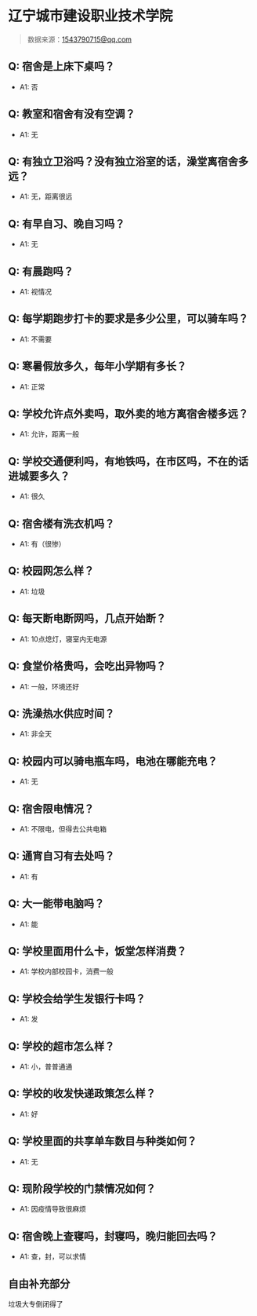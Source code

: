 # 辽宁城市建设职业技术学院

> 数据来源：1543790715@qq.com

## Q: 宿舍是上床下桌吗？

- A1: 否

## Q: 教室和宿舍有没有空调？

- A1: 无

## Q: 有独立卫浴吗？没有独立浴室的话，澡堂离宿舍多远？

- A1: 无，距离很远

## Q: 有早自习、晚自习吗？

- A1: 无

## Q: 有晨跑吗？

- A1: 视情况

## Q: 每学期跑步打卡的要求是多少公里，可以骑车吗？

- A1: 不需要

## Q: 寒暑假放多久，每年小学期有多长？

- A1: 正常

## Q: 学校允许点外卖吗，取外卖的地方离宿舍楼多远？

- A1: 允许，距离一般

## Q: 学校交通便利吗，有地铁吗，在市区吗，不在的话进城要多久？

- A1: 很久

## Q: 宿舍楼有洗衣机吗？

- A1: 有（很惨）

## Q: 校园网怎么样？

- A1: 垃圾

## Q: 每天断电断网吗，几点开始断？

- A1: 10点熄灯，寝室内无电源

## Q: 食堂价格贵吗，会吃出异物吗？

- A1: 一般，环境还好

## Q: 洗澡热水供应时间？

- A1: 非全天

## Q: 校园内可以骑电瓶车吗，电池在哪能充电？

- A1: 无

## Q: 宿舍限电情况？

- A1: 不限电，但得去公共电箱

## Q: 通宵自习有去处吗？

- A1: 有

## Q: 大一能带电脑吗？

- A1: 能

## Q: 学校里面用什么卡，饭堂怎样消费？

- A1: 学校内部校园卡，消费一般

## Q: 学校会给学生发银行卡吗？

- A1: 发

## Q: 学校的超市怎么样？

- A1: 小，普普通通

## Q: 学校的收发快递政策怎么样？

- A1: 好

## Q: 学校里面的共享单车数目与种类如何？

- A1: 无

## Q: 现阶段学校的门禁情况如何？

- A1: 因疫情导致很麻烦

## Q: 宿舍晚上查寝吗，封寝吗，晚归能回去吗？

- A1: 查，封，可以求情

## 自由补充部分

垃圾大专倒闭得了